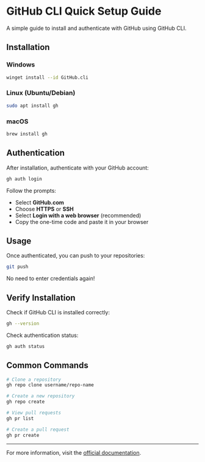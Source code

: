 # GitHub CLI Quick Setup Guide

A simple guide to install and authenticate with GitHub using GitHub CLI.

## Installation

### Windows
```bash
winget install --id GitHub.cli
```

### Linux (Ubuntu/Debian)
```bash
sudo apt install gh
```

### macOS
```bash
brew install gh
```

## Authentication

After installation, authenticate with your GitHub account:

```bash
gh auth login
```

Follow the prompts:
- Select **GitHub.com**
- Choose **HTTPS** or **SSH**
- Select **Login with a web browser** (recommended)
- Copy the one-time code and paste it in your browser

## Usage

Once authenticated, you can push to your repositories:

```bash
git push
```

No need to enter credentials again!

## Verify Installation

Check if GitHub CLI is installed correctly:

```bash
gh --version
```

Check authentication status:

```bash
gh auth status
```

## Common Commands

```bash
# Clone a repository
gh repo clone username/repo-name

# Create a new repository
gh repo create

# View pull requests
gh pr list

# Create a pull request
gh pr create
```

---

For more information, visit the [official documentation](https://cli.github.com/manual/).